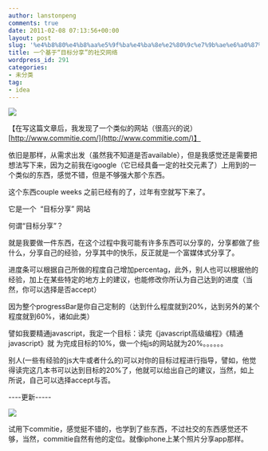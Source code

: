 ```yaml
---
author: lanstonpeng
comments: true
date: 2011-02-08 07:13:56+00:00
layout: post
slug: '%e4%b8%80%e4%b8%aa%e5%9f%ba%e4%ba%8e%e2%80%9c%e7%9b%ae%e6%a0%87%e5%88%86%e4%ba%ab%e2%80%9d%e7%9a%84%e7%a4%be%e4%ba%a4%e7%bd%91%e7%bb%9c'
title: 一个基于“目标分享”的社交网络
wordpress_id: 291
categories:
- 未分类
tag:
- idea
---
```


[](http://www.lantonspeng.blog.cd/files/2011/02/无标题.png)
[![](http://www.lantonspeng.blog.cd/files/2011/02/Aim_social-1024x575.jpg)](http://www.lantonspeng.blog.cd/files/2011/02/Aim_social.jpg)

【在写这篇文章后，我发现了一个类似的网站（很高兴的说）[http://www.commitie.com/](http://www.commitie.com/)】


依旧是那样，从需求出发（虽然我不知道是否available），但是我感觉还是需要把想法写下来，因为之前我在igoogle（它已经具备一定的社交元素了）上用到的一个类似的东西，感觉不错，但是不够强大那个东西。




这个东西couple weeks 之前已经有的了，过年有空就写下来了。




它是一个  “目标分享” 网站




何谓“目标分享”？




就是我要做一件东西，在这个过程中我可能有许多东西可以分享的，分享都做了些什么，分享自己的经验，分享其中的快乐，反正就是一个富媒体式分享了。




进度条可以根据自己所做的程度自己增加percentag，此外，别人也可以根据他的经验，加上在某些特定的地方上的建议，也能修改你所认为自己达到的进度（当然，你可以选择是否accept）




因为整个progressBar是你自己定制的（达到什么程度就到20%，达到另外的某个程度就到60%，诸如此类）




譬如我要精通javascript，我定一个目标：读完《javascript高级编程》《精通javascript》就 为完成目标的10%，做一个纯js的网站就为20%。。。。。。




别人(一些有经验的js大牛或者什么的)可以对你的目标过程进行指导，譬如，他觉得读完这几本书可以达到目标的20%了，他就可以给出自己的建议，当然，如上所说，自己可以选择accept与否。





----更新-----

![](http://www.lantonspeng.blog.cd/files/2011/02/无标题-1024x575.png)






试用下commitie，感觉挺不错的，也学到了些东西，不过社交的东西感觉还不够，当然，commitie自然有他的定位。就像iphone上某个照片分享app那样。
